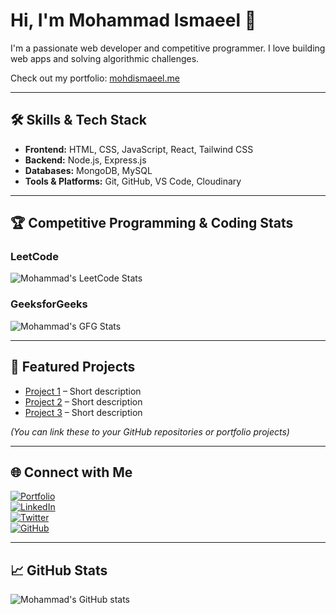 # Hi, I'm Mohammad Ismaeel 👋

I'm a passionate web developer and competitive programmer. I love building web apps and solving algorithmic challenges.  

Check out my portfolio: [mohdismaeel.me](https://www.mohdismaeel.me)

---

## 🛠️ Skills & Tech Stack

- **Frontend:** HTML, CSS, JavaScript, React, Tailwind CSS  
- **Backend:** Node.js, Express.js  
- **Databases:** MongoDB, MySQL  
- **Tools & Platforms:** Git, GitHub, VS Code, Cloudinary  

---

## 🏆 Competitive Programming & Coding Stats

### LeetCode
![Mohammad's LeetCode Stats](https://leetcode-stats-six.vercel.app/api?username=YourLeetCodeUsername)

### GeeksforGeeks
![Mohammad's GFG Stats](https://profile-summary-for-github.vercel.app/api/developer?username=YourGFGUsername&show_icons=true)

---

## 📂 Featured Projects

- [Project 1](#) – Short description  
- [Project 2](#) – Short description  
- [Project 3](#) – Short description  

*(You can link these to your GitHub repositories or portfolio projects)*

---

## 🌐 Connect with Me

[![Portfolio](https://img.shields.io/badge/Portfolio-mohdismaeel.me-blue)](https://www.mohdismaeel.me)  
[![LinkedIn](https://img.shields.io/badge/LinkedIn-Profile-blue)](https://linkedin.com/in/mohdismaeel)  
[![Twitter](https://img.shields.io/badge/Twitter-Profile-blue)](https://twitter.com/mohdismaeel)  
[![GitHub](https://img.shields.io/badge/GitHub-Profile-black)](https://github.com/mohdismaeel)

---

## 📈 GitHub Stats

![Mohammad's GitHub stats](https://github-readme-stats.vercel.app/api?username=mohdismaeel&show_icons=true&theme=radical)
